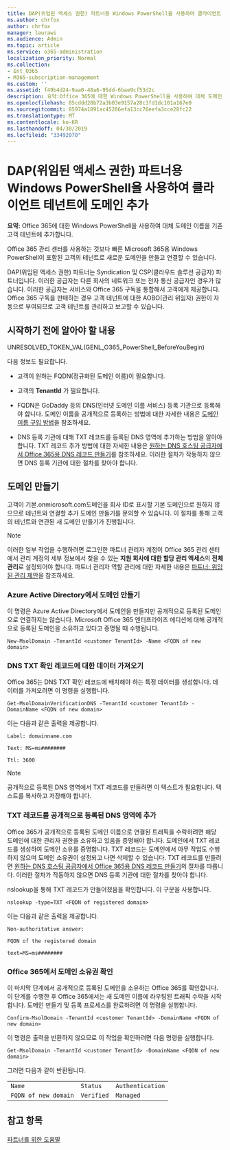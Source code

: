 ```yaml
---
title: DAP(위임된 액세스 권한) 파트너용 Windows PowerShell을 사용하여 클라이언트 테넌트에 도메인 추가
ms.author: chrfox
author: chrfox
manager: laurawi
ms.audience: Admin
ms.topic: article
ms.service: o365-administration
localization_priority: Normal
ms.collection:
- Ent_O365
- M365-subscription-management
ms.custom: ''
ms.assetid: f49b4d24-9aa0-48a6-95dd-6bae9cf53d2c
description: 요약:Office 365에 대한 Windows PowerShell을 사용하여 대체 도메인 이름을 기존 고객 테넌트에 추가합니다.
ms.openlocfilehash: 85cddd28b72a3b03e9157a28c3fd1dc101a167e0
ms.sourcegitcommit: 85974a1891ac45286efa13cc76eefa3cce28fc22
ms.translationtype: MT
ms.contentlocale: ko-KR
ms.lasthandoff: 04/30/2019
ms.locfileid: "33492070"
---
```

# <a name="add-a-domain-to-a-client-tenancy-with-windows-powershell-for-delegated-access-permission-dap-partners"></a>DAP(위임된 액세스 권한) 파트너용 Windows PowerShell을 사용하여 클라이언트 테넌트에 도메인 추가

 **요약:** Office 365에 대한 Windows PowerShell을 사용하여 대체 도메인 이름을 기존 고객 테넌트에 추가합니다.
  
Office 365 관리 센터를 사용하는 것보다 빠른 Microsoft 365용 Windows PowerShell이 포함된 고객의 테넌트로 새로운 도메인을 만들고 연결할 수 있습니다.
  
DAP(위임된 액세스 권한) 파트너는 Syndication 및 CSP(클라우드 솔루션 공급자) 파트너입니다. 이러한 공급자는 다른 회사의 네트워크 또는 전자 통신 공급자인 경우가 많습니다. 이러한 공급자는 서비스와 Office 365 구독을 통합해서 고객에게 제공합니다. Office 365 구독을 판매하는 경우 고객 테넌트에 대한 AOBO(관리 위임자) 권한이 자동으로 부여되므로 고객 테넌트를 관리하고 보고할 수 있습니다.
## <a name="what-do-you-need-to-know-before-you-begin"></a>시작하기 전에 알아야 할 내용

UNRESOLVED_TOKEN_VAL(GENL_O365_PowerShell_BeforeYouBegin)
  
다음 정보도 필요합니다.
  
- 고객이 원하는 FQDN(정규화된 도메인 이름)이 필요합니다.
    
- 고객의 **TenantId** 가 필요합니다.
    
- FQDN은 GoDaddy 등의 DNS(인터넷 도메인 이름 서비스) 등록 기관으로 등록해야 합니다. 도메인 이름을 공개적으로 등록하는 방법에 대한 자세한 내용은 [도메인 이름 구입 방법](https://go.microsoft.com/fwlink/p/?LinkId=532541)을 참조하세요.
    
- DNS 등록 기관에 대해 TXT 레코드를 등록된 DNS 영역에 추가하는 방법을 알아야 합니다. TXT 레코드 추가 방법에 대한 자세한 내용은 [원하는 DNS 호스팅 공급자에서 Office 365용 DNS 레코드 만들기](https://go.microsoft.com/fwlink/p/?LinkId=532542)를 참조하세요. 이러한 절차가 작동하지 않으면 DNS 등록 기관에 대한 절차를 찾아야 합니다.
    
## <a name="create-domains"></a>도메인 만들기

 고객이 기본<domain>.onmicrosoft.com도메인을 회사 ID로 표시할 기본 도메인으로 원하지 않으므로 테넌트와 연결할 추가 도메인 만들기를 문의할 수 있습니다. 이 절차를 통해 고객의 테넌트와 연관된 새 도메인 만들기가 진행됩니다.
  
> [!NOTE]
> 이러한 일부 작업을 수행하려면 로그인한 파트너 관리자 계정이 Office 365 관리 센터에서 관리 계정의 세부 정보에서 찾을 수 있는 **지원 회사에 대한 할당 관리 액세스**의 **전체 관리**로 설정되어야 합니다. 파트너 관리자 역할 관리에 대한 자세한 내용은 [파트너: 위임된 관리 제안](https://go.microsoft.com/fwlink/p/?LinkId=532435)을 참조하세요. 
  
### <a name="create-the-domain-in-azure-active-directory"></a>Azure Active Directory에서 도메인 만들기

이 명령은 Azure Active Directory에서 도메인을 만들지만 공개적으로 등록된 도메인으로 연결하지는 않습니다. Microsoft Office 365 엔터프라이즈 에디션에 대해 공개적으로 등록된 도메인을 소유하고 있다고 증명될 때 수행됩니다.
  
```
New-MsolDomain -TenantId <customer TenantId> -Name <FQDN of new domain>
```

### <a name="get-the-data-for-the-dns-txt-verification-record"></a>DNS TXT 확인 레코드에 대한 데이터 가져오기

 Office 365는 DNS TXT 확인 레코드에 배치해야 하는 특정 데이터를 생성합니다. 데이터를 가져오려면 이 명령을 실행합니다.
  
```
Get-MsolDomainVerificationDNS -TenantId <customer TenantId> -DomainName <FQDN of new domain>
```

이는 다음과 같은 출력을 제공합니다.
  
 `Label: domainname.com`
  
 `Text: MS=ms########`
  
 `Ttl: 3600`
  
> [!NOTE]
> 공개적으로 등록된 DNS 영역에서 TXT 레코드를 만들려면 이 텍스트가 필요합니다. 텍스트를 복사하고 저장해야 합니다. 
  
### <a name="add-a-txt-record-to-the-publically-registered-dns-zone"></a>TXT 레코드를 공개적으로 등록된 DNS 영역에 추가

Office 365가 공개적으로 등록된 도메인 이름으로 연결된 트래픽을 수락하려면 해당 도메인에 대한 관리자 권한을 소유하고 있음을 증명해야 합니다. 도메인에서 TXT 레코드를 생성하여 도메인 소유를 증명합니다. TXT 레코드는 도메인에서 아무 작업도 수행하지 않으며 도메인 소유권이 설정되고 나면 삭제할 수 있습니다. TXT 레코드를 만들려면 [원하는 DNS 호스팅 공급자에서 Office 365용 DNS 레코드 만들기](https://go.microsoft.com/fwlink/p/?LinkId=532542)의 절차를 따릅니다. 이러한 절차가 작동하지 않으면 DNS 등록 기관에 대한 절차를 찾아야 합니다.
  
nslookup을 통해 TXT 레코드가 만들어졌음을 확인합니다. 이 구문을 사용합니다.
  
```
nslookup -type=TXT <FQDN of registered domain>
```

이는 다음과 같은 출력을 제공합니다.
  
 `Non-authoritative answer:`
  
 `FQDN of the registered domain`
  
 `text=MS=ms########`
  
### <a name="validate-domain-ownership-in-office-365"></a>Office 365에서 도메인 소유권 확인

이 마지막 단계에서 공개적으로 등록된 도메인을 소유하는 Office 365를 확인합니다. 이 단계를 수행한 후 Office 365에서는 새 도메인 이름에 라우팅된 트래픽 수락을 시작합니다. 도메인 만들기 및 등록 프로세스를 완료하려면 이 명령을 실행합니다. 
  
```
Confirm-MsolDomain -TenantId <customer TenantId> -DomainName <FQDN of new domain>
```

이 명령은 출력을 반환하지 않으므로 이 작업을 확인하려면 다음 명령을 실행합니다.
  
```
Get-MsolDomain -TenantId <customer TenantId> -DomainName <FQDN of new domain>
```

그러면 다음과 같이 반환됩니다.
  
||||
|:-----|:-----|:-----|
| `Name` <br/> | `Status` <br/> | `Authentication` <br/> |
| `FQDN of new domain` <br/> | `Verified` <br/> | `Managed` <br/> |
   
## <a name="see-also"></a>참고 항목

#### 

[파트너를 위한 도움말](https://go.microsoft.com/fwlink/p/?LinkID=533477)

